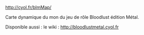 http://cyol.fr/blmMap/

Carte dynamique du mon du jeu de rôle Bloodlust édition Métal.

Disponible aussi : le wiki : http://bloodlustmetal.cyol.fr
